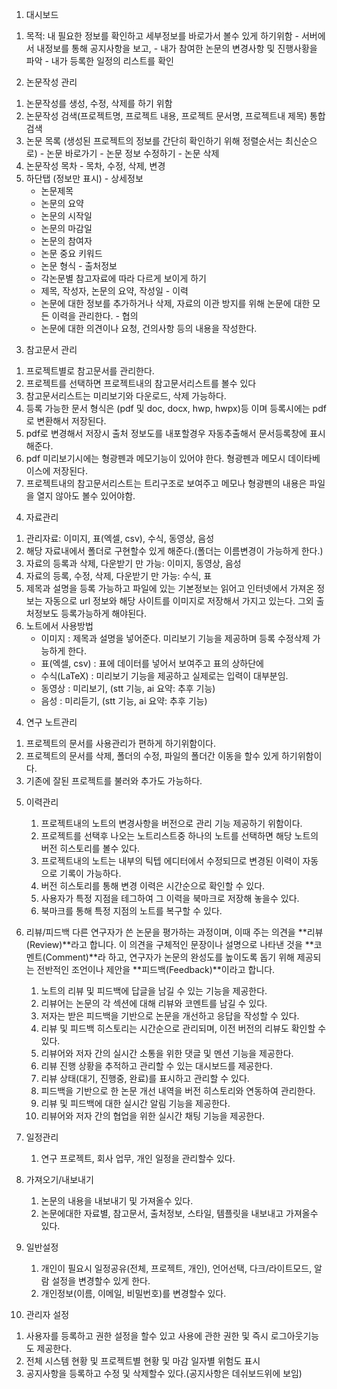 1. 대시보드
  1) 목적: 내 필요한 정보를 확인하고 세부정보를 바로가서 볼수 있게 하기위함
    - 서버에서 내정보를 통해 공지사항을 보고, 
    - 내가 참여한 논문의 변경사항 및 진행사황을 파악 
    - 내가 등록한 일정의 리스트를 확인 

2. 논문작성 관리
  1) 논문작성를 생성, 수정, 삭제를 하기 위함
  2) 논문작성 검색(프로젝트명, 프로젝트 내용, 프로젝트 문서명, 프로젝트내 제목) 통합검색
  3) 논문 목록 (생성된 프로젝트의 정보를 간단히 확인하기 위해 정렬순서는 최신순으로)
    - 논문 바로가기
    - 논문 정보 수정하기
    - 논문 삭제
  4) 논문작성 목차
    - 목차, 수정, 삭제, 변경
  5) 하단탭 (정보만 표시)
    - 상세정보
      - 논문제목
      - 논문의 요약
      - 논문의 시작일
      - 논문의 마감일
      - 논문의 참여자
      - 논문 중요 키워드
      - 논문 형식
    - 출처정보
      - 각논문별 참고자료에 따라 다르게 보이게 하기
      - 제목, 작성자, 논문의 요약, 작성일
    - 이력
      - 논문에 대한 정보를 추가하거나 삭제, 자료의 이관 방지를 위해 논문에 대한 모든 이력을 관리한다.
    - 협의
      - 논문에 대한 의견이나 요청, 건의사항 등의 내용을 작성한다.

3. 참고문서 관리
  1) 프로젝트별로 참고문서를 관리한다.
  2) 프로젝트를 선택하면 프로젝트내의 참고문서리스트를 볼수 있다
  3) 참고문서리스트는 미리보기와 다운로드, 삭제 가능하다.
  4) 등록 가능한 문서 형식은 (pdf 및 doc, docx, hwp, hwpx)등 이며 등록시에는 pdf로 변환해서 저장된다. 
  3) pdf로 변경해서 저장시 출처 정보도를 내포할경우 자동추출해서 문서등록창에 표시해준다.
  7) pdf 미리보기시에는 형광펜과 메모기능이 있어야 한다. 형광펜과 메모시 데이타베이스에 저장된다.
  8) 프로젝트내의 참고문서리스트는 트리구조로 보여주고 메모나 형광펜의 내용은 파일을 열지 않아도 볼수 있어야함.

4. 자료관리
  1) 관리자료: 이미지, 표(엑셀, csv), 수식, 동영상, 음성
  2) 해당 자료내에서 폴더로 구현할수 있게 해준다.(폴더는 이름변경이 가능하게 한다.)
  3) 자료의 등록과 삭제, 다운받기 만 가능: 이미지, 동영상, 음성
  4) 자료의 등록, 수정, 삭제, 다운받기 만 가능: 수식, 표
  5) 제목과 설명을 등록 가능하고 파일에 있는 기본정보는 읽어고 인터넷에서 가져온 정보는 자동으로 url 정보와  해당 사이트를 이미지로 저장해서 가지고 있는다. 그외 출처정보도 등록가능하게 해야된다.
  6) 노트에서 사용방법
     - 이미지 : 제목과 설명을 넣어준다. 미리보기 기능을 제공하며 등록 수정삭제 가능하게 한다.
     - 표(엑셀, csv) : 표에 데이터를 넣어서 보여주고 표의 상하단에 
     - 수식(LaTeX) : 미리보기 기능을 제공하고 실제로는 입력이 대부분임. 
     - 동영상 : 미리보기, (stt 기능, ai 요약: 추후 기능)
     - 음성 : 미리듣기, (stt 기능, ai 요약: 추후 기능)

4. 연구 노트관리
  1) 프로젝트의 문서를 사용관리가 편하게 하기위함이다.
  2) 프로젝트의 문서를 삭제, 폴더의 수정, 파일의 폴더간 이동을 할수 있게 하기위함이다.
  3) 기존에 잘된 프로젝트를 불러와 추가도 가능하다.
  
5. 이력관리
   1) 프로젝트내의 노트의 변경사항을 버전으로 관리 기능 제공하기 위함이다.
   2) 프로젝트를 선택후 나오는 노트리스트중 하나의 노트를 선택하면 해당 노트의 버전 히스토리를 볼수 있다.
   3) 프로젝트내의 노트는 내부의 틱텝 에디터에서 수정되므로 변경된 이력이 자동으로 기록이 가능하다.
   4) 버전 히스토리를 통해 변경 이력은 시간순으로 확인할 수 있다.
   5) 사용자가 특정 지점을 테그하여 그 이력을 북마크로 저장해 놓을수 있다.
   6) 북마크를 통해 특정 지점의 노트를 복구할 수 있다.
   
6. 리뷰/피드백
   다른 연구자가 쓴 논문을 평가하는 과정이며, 이때 주는 의견을 **리뷰(Review)**라고 합니다. 이 의견을 구체적인 문장이나 설명으로 나타낸 것을 **코멘트(Comment)**라 하고, 연구자가 논문의 완성도를 높이도록 돕기 위해 제공되는 전반적인 조언이나 제안을 **피드백(Feedback)**이라고 합니다.
   1) 노트의 리뷰 및 피드백에 답글을 남길 수 있는 기능을 제공한다.
   2) 리뷰어는 논문의 각 섹션에 대해 리뷰와 코멘트를 남길 수 있다.
   3) 저자는 받은 피드백을 기반으로 논문을 개선하고 응답을 작성할 수 있다.
   4) 리뷰 및 피드백 히스토리는 시간순으로 관리되며, 이전 버전의 리뷰도 확인할 수 있다.
   5) 리뷰어와 저자 간의 실시간 소통을 위한 댓글 및 멘션 기능을 제공한다.
   6) 리뷰 진행 상황을 추적하고 관리할 수 있는 대시보드를 제공한다.
   7) 리뷰 상태(대기, 진행중, 완료)를 표시하고 관리할 수 있다.
   8) 피드백을 기반으로 한 논문 개선 내역을 버전 히스토리와 연동하여 관리한다.
   9) 리뷰 및 피드백에 대한 실시간 알림 기능을 제공한다.
   10) 리뷰어와 저자 간의 협업을 위한 실시간 채팅 기능을 제공한다.

7. 일정관리
   1) 연구 프로젝트, 회사 업무, 개인 일정을 관리할수 있다.

8. 가져오기/내보내기
   1) 논문의 내용을 내보내기 및 가져올수 있다.
   2) 논문에대한 자료별, 참고문서, 출처정보, 스타일, 템플릿을 내보내고 가져올수 있다.

9. 일반설정
   1) 개인이 필요시 일정공유(전체, 프로젝트, 개인), 언어선택, 다크/라이트모드, 알람 설정을 변경할수 있게 한다.
   2) 개인정보(이름, 이메일, 비밀번호)를 변경할수 있다.

10. 관리자 설정
   1) 사용자를 등록하고 권한 설정을 할수 있고 사용에 관한 권한 및 즉시 로그아웃기능도 제공한다.
   2) 전체 시스템 현황 및 프로젝트별 현황 및 마감 일자별 위험도 표시
   3) 공지사항을 등록하고 수정 및 삭제할수 있다.(공지사항은 데쉬보드위에 보임) 